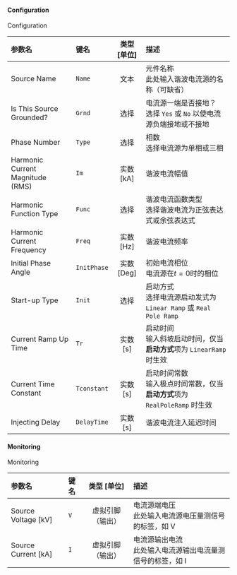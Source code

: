<!--
DO NOT EDIT THIS FILE DIRECTLY.
This file is generated by tools/comp-docs.js.
All changes will be overwritten by regeneration.
-->

<slot class="model-parameters">

#### Configuration

Configuration

| 参数名 | 键名 | 类型 [单位] | 描述 |
|:------ |:---- |:-----------:|:---- |
| Source Name | `Name` | 文本 | 元件名称<br/> 此处输入谐波电流源的名称（可缺省） |
| Is This Source Grounded? | `Grnd` | 选择 | 电流源一端是否接地？<br/> 选择 `Yes` 或 `No` 以使电流源负端接地或不接地 |
| Phase Number | `Type` | 选择 | 相数<br/> 选择电流源为单相或三相 |
| Harmonic Current Magnitude \(RMS\) | `Im` | 实数 [kA] | 谐波电流幅值 |
| Harmonic Function Type | `Func` | 选择 | 谐波电流函数类型<br/> 选择谐波电流为正弦表达式或余弦表达式 |
| Harmonic Current Frequency | `Freq` | 实数 [Hz] | 谐波电流频率 |
| Initial Phase Angle | `InitPhase` | 实数 [Deg] | 初始电流相位<br/> 电流源在$t=0$时的相位 |
| Start\-up Type | `Init` | 选择 | 启动方式<br/> 选择电流源启动发式为 `Linear Ramp` 或 `Real Pole Ramp` |
| Current Ramp Up Time | `Tr` | 实数 [s] | 启动时间 <br/> 输入斜坡启动时间，仅当**启动方式**项为 `LinearRamp` 时生效 |
| Current Time Constant | `Tconstant` | 实数 [s] | 启动时间常数<br/> 输入极点时间常数，仅当**启动方式**项为 `RealPoleRamp` 时生效 |
| Injecting Delay | `DelayTime` | 实数 [s] | 谐波电流注入延迟时间 |

#### Monitoring

Monitoring

| 参数名 | 键名 | 类型 [单位] | 描述 |
|:------ |:---- |:-----------:|:---- |
| Source Voltage \[kV\] | `V` | 虚拟引脚（输出） | 电流源端电压 <br/> 此处输入电流源电压量测信号的标签，如 V |
| Source Current \[kA\] | `I` | 虚拟引脚（输出） | 电流源输出电流<br/> 此处输入电流源输出电流量测信号的标签，如 I |


</slot>
